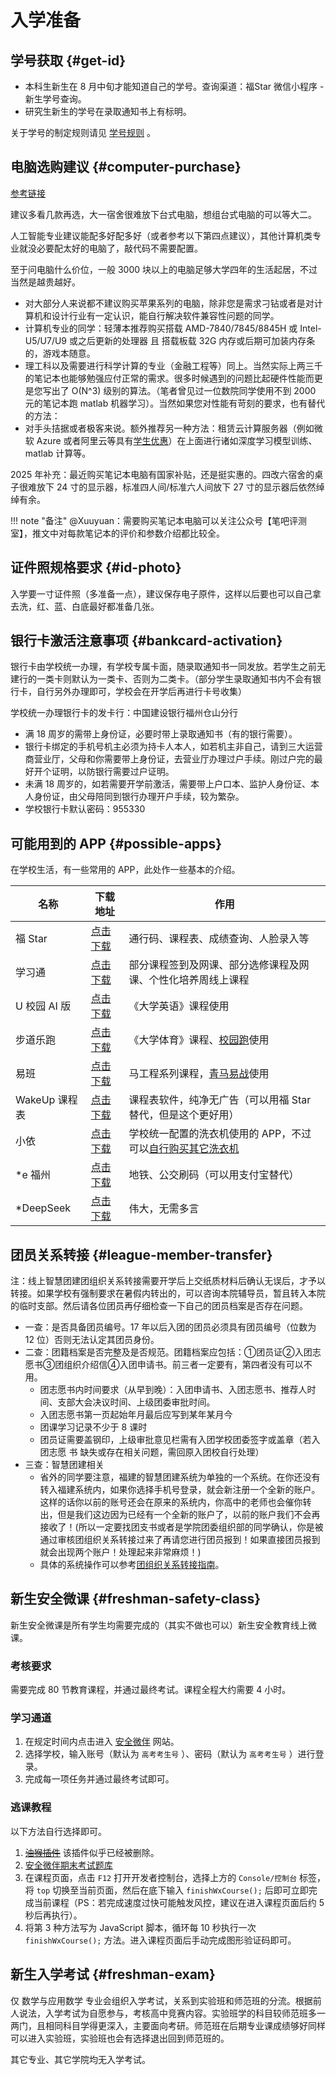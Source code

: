 # 入学准备

## 学号获取 {#get-id}

- 本科生新生在 8 月中旬才能知道自己的学号。查询渠道：福Star 微信小程序 - 新生学号查询。
- 研究生新生的学号在录取通知书上有标明。

关于学号的制定规则请见 [学号规则](../service/services.md#id-format) 。

## 电脑选购建议 {#computer-purchase}

[参考链接](https://search.bilibili.com/all?keyword=%E7%94%B5%E8%84%91%E6%8E%A8%E8%8D%90)

建议多看几款再选，大一宿舍很难放下台式电脑，想组台式电脑的可以等大二。

人工智能专业建议能配多好配多好（或者参考以下第四点建议），其他计算机类专业就没必要配太好的电脑了，敲代码不需要配置。

至于问电脑什么价位，一般 3000 块以上的电脑足够大学四年的生活起居，不过当然是越贵越好。

- 对大部分人来说都不建议购买苹果系列的电脑，除非您是需求刁钻或者是对计算机和设计行业有一定认识，能自行解决软件兼容性问题的同学。
- 计算机专业的同学：轻薄本推荐购买搭载 AMD-7840/7845/8845H 或 Intel-U5/U7/U9 或之后更新的处理器 且 搭载板载 32G 内存或后期可加装内存条 的，游戏本随意。
- 理工科以及需要进行科学计算的专业（金融工程等）同上。当然实际上两三千的笔记本也能够勉强应付正常的需求。很多时候遇到的问题比起硬件性能而更是您写出了 O(N^3) 级别的算法。（笔者曾见过一位数院同学使用不到 2000 元的笔记本跑 matlab 机器学习）。当然如果您对性能有苛刻的要求，也有替代的方法：
- 对手头拮据或者极客来说。额外推荐另一种方法：租赁云计算服务器（例如微软 Azure 或者阿里云等具有[学生优惠](https://ac-wiki.org/general-skills/student-discounts/#_10)）在上面进行诸如深度学习模型训练、matlab 计算等。

2025 年补充：最近购买笔记本电脑有国家补贴，还是挺实惠的。四改六宿舍的桌子很难放下 24 寸的显示器，标准四人间/标准六人间放下 27 寸的显示器后依然绰绰有余。

!!! note "备注"
    @Xuuyuan：需要购买笔记本电脑可以关注公众号【笔吧评测室】，推文中对每款笔记本的评价和参数介绍都比较全。

## 证件照规格要求 {#id-photo}

入学要一寸证件照（多准备一点），建议保存电子原件，这样以后要也可以自己拿去洗，红、蓝、白底最好都准备几张。

## 银行卡激活注意事项 {#bankcard-activation}

银行卡由学校统一办理，有学校专属卡面，随录取通知书一同发放。若学生之前无建行的一类卡则默认为一类卡、否则为二类卡。（部分学生录取通知书内不会有银行卡，自行另外办理即可，学校会在开学后再进行卡号收集）

学校统一办理银行卡的发卡行：中国建设银行福州仓山分行

- 满 18 周岁的需带上身份证，必要时带上录取通知书（有的银行需要）。
- 银行卡绑定的手机号机主必须为持卡人本人，如若机主非自己，请到三大运营商营业厅，父母和你需要带上身份证，去营业厅办理过户手续。刚过户完的最好开个证明，以防银行需要过户证明。
- 未满 18 周岁的，如若需要开学前激活，需要带上户口本、监护人身份证、本人身份证，由父母陪同到银行办理开户手续，较为繁杂。
- 学校银行卡默认密码：955330

## 可能用到的 APP {#possible-apps}

在学校生活，有一些常用的 APP，此处作一些基本的介绍。

| 名称 | 下载地址 | 作用 |
| --- | --- | --- |
| 福 Star | [点击下载](https://sj.qq.com/appdetail/com.systoon.fushida) | 通行码、课程表、成绩查询、人脸录入等 |
| 学习通 | [点击下载](https://sj.qq.com/appdetail/com.chaoxing.mobile) | 部分课程签到及网课、部分选修课程及网课、个性化培养周线上课程 |
| U 校园 AI 版 | [点击下载](https://sj.qq.com/appdetail/cn.unipus.cloud) | 《大学英语》课程使用 |
| 步道乐跑 | [点击下载](https://sj.qq.com/appdetail/com.lptiyu.tanke) | 《大学体育》课程、[校园跑](../study/physical-fitness.md#campus-running)使用 |
| 易班 | [点击下载](https://www.yiban.cn/mobile/index.html) | 马工程系列课程，[青马易战](../study/choose.md#qingma-project)使用 |
| WakeUp 课程表 | [点击下载](https://www.coolapk.com/apk/com.suda.yzune.wakeupschedule) | 课程表软件，纯净无广告（可以用福 Star 替代，但是这个更好用） |
| 小依 | [点击下载](https://www.qtx2015.com/) | 学校统一配置的洗衣机使用的 APP，不过可以[自行购买其它洗衣机](../live/living.md#dorm-facilities) |
| \*e 福州 | [点击下载](https://sj.qq.com/appdetail/com.digitalchina.mobile.dfhfz1) | 地铁、公交刷码（可以用支付宝替代） |
| \*DeepSeek | [点击下载](https://download.deepseek.com/app/) | 伟大，无需多言 |

## 团员关系转接 {#league-member-transfer}

注：线上智慧团建团组织关系转接需要开学后上交纸质材料后确认无误后，才予以转接。如果学校有强制要求在暑假内转出的，可以咨询本院辅导员，暂且转入本院的临时支部。然后请各位团员再仔细检查一下自己的团员档案是否存在问题。

- 一查：是否具备团员编号。17 年以后入团的团员必须具有团员编号（位数为 12 位）否则无法认定其团员身份。
- 二查：团籍档案是否完整及是否规范。团籍档案应包括：①团员证②入团志愿书③团组织介绍信④入团申请书。前三者一定要有，第四者没有可以不用。
  - 团志愿书内时间要求（从早到晚）：入团申请书、入团志愿书、推荐人时间、支部大会决议时间、上级团委审批时间。
  - 入团志愿书第一页起始年月最后应写到某年某月今
  - 团课学习记录不少于 8 课时
  - 团员证需要盖钢印，上级审批意见栏需有入团学校团委签字或盖章（若入团志愿 书 缺失或存在相关问题，需回原入团校自行处理）
- 三查：智慧团建相关
  - 省外的同学要注意，福建的智慧团建系统为单独的一个系统。在你还没有转入福建系统内，如果你选择手机号登录，就会新注册一个全新的账户。这样的话你以前的账号还会在原来的系统内，你高中的老师也会催你转出，但是我们这边因为已经有一个全新的账户了，以前的账户我们不会再接收了！(所以一定要找团支书或者是学院团委组织部的同学确认，你是被通过审核团组织关系转接过来了再请您进行团员报到！如果直接团员报到就会出现两个账户！处理起来非常麻烦！)
  - 具体的系统操作可以参考[团组织关系转接指南](https://mp.weixin.qq.com/s/-fVothNIXfNzYmIDqamIQw)。

## 新生安全微课 {#freshman-safety-class}

新生安全微课是所有学生均需要完成的（其实不做也可以）新生安全教育线上微课。

### 考核要求

需要完成 80 节教育课程，并通过最终考试。课程全程大约需要 4 小时。

### 学习通道

1. 在规定时间内点击进入 [安全微伴](https://weiban.mycourse.cn/#/login) 网站。
2. 选择学校，输入账号（默认为 `高考考生号` ）、密码（默认为 `高考考生号` ）进行登录。
3. 完成每一项任务并通过最终考试即可。

### 逃课教程

以下方法自行选择即可。

1. ~~[油猴插件](https://greasyfork.org/zh-CN/scripts/493356-%E5%85%A8%E7%BD%91%E6%9C%80%E6%96%B0%E6%9C%89%E6%95%88-%E5%AE%89%E5%85%A8%E5%BE%AE%E4%BC%B4%E8%87%AA%E5%8A%A8%E5%88%B7%E8%AF%BE%E5%8A%A9%E6%89%8B-%E6%94%AF%E6%8C%81%E8%87%AA%E5%8A%A8%E7%AD%94%E9%A2%98-2025%E6%9C%80%E6%96%B0%E7%89%88-%E6%94%AF%E6%8C%81%E9%AA%8C%E8%AF%81%E7%A0%81%E8%AF%86%E5%88%AB-%E5%85%8D%E8%B4%B9%E5%BC%80%E6%BA%90%E5%B7%A5%E5%85%B7)~~ 该插件似乎已经被删除。
2. [安全微伴期末考试题库](https://github.com/pooneyy/WeibanQuestionsBank/blob/main/weibanQuestionBank.md)
3. 在课程页面，点击 `F12` 打开开发者控制台，选择上方的 `Console/控制台` 标签，将 `top` 切换至当前页面，然后在底下输入 `finishWxCourse();` 后即可立即完成当前课程（PS：若完成速度过快可能触发风控，建议在进入课程页面后约 5 秒后再执行）。
4. 将第 3 种方法写为 JavaScript 脚本，循环每 10 秒执行一次 `finishWxCourse();` 方法。进入课程页面后手动完成图形验证码即可。

## 新生入学考试 {#freshman-exam}

仅 数学与应用数学 专业会组织入学考试，关系到实验班和师范班的分流。根据前人说法，入学考试为自愿参与，考核高中竞赛内容。实验班学的科目较师范班多一两门，且相同科目学得更深入，主要面向考研。师范班在后期专业课成绩够好同样可以进入实验班，实验班也会有选择退出回到师范班的。

其它专业、其它学院均无入学考试。
